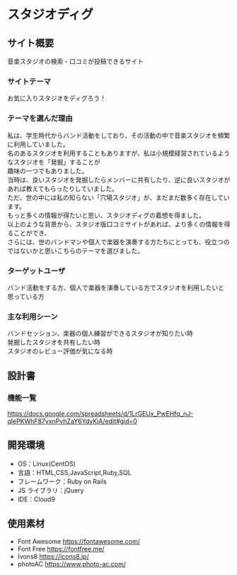 # スタジオディグ

## サイト概要

音楽スタジオの検索・口コミが投稿できるサイト

### サイトテーマ

お気に入りスタジオをディグろう！

### テーマを選んだ理由

私は、学生時代からバンド活動をしており、その活動の中で音楽スタジオを頻繁に利用していました。<br>
名のあるスタジオを利用することもありますが、私は小規模経営されているようなスタジオを「発掘」することが<br>趣味の一つでもありました。<br>
当時は、良いスタジオを発掘したらメンバーに共有したり、逆に良いスタジオがあれば教えてもらったりしていました。<br>
ただ、世の中には私の知らない「穴場スタジオ」が、まだまだ数多く存在しています。<br>
もっと多くの情報が得たいと思い、スタジオディグの着想を得ました。<br>
以上のような背景から、スタジオ版口コミサイトがあれば、より多くの情報を得ることができ、<br>
さらには、世のバンドマンや個人で楽器を演奏する方たちにとっても、役立つのではないかと思いこちらのテーマを選びました。<br>

### ターゲットユーザ

バンド活動をする方、個人で楽器を演奏している方でスタジオを利用したいと思っている方

### 主な利用シーン

バンドセッション、楽器の個人練習ができるスタジオが知りたい時<br>
発掘したスタジオを共有したい時<br>
スタジオのレビュー評価が気になる時

## 設計書

### 機能一覧

https://docs.google.com/spreadsheets/d/1LrGEUx_PwEHfq_nJ-qlePKWhF87yxnPvhZaY6YdyKjA/edit#gid=0

## 開発環境

- OS：Linux(CentOS)
- 言語：HTML,CSS,JavaScript,Ruby,SQL
- フレームワーク：Ruby on Rails
- JS ライブラリ：jQuery
- IDE：Cloud9

## 使用素材

- Font Awesome https://fontawesome.com/
- Font Free https://fontfree.me/
- Ivons8 https://icons8.jp/
- photoAC https://www.photo-ac.com/